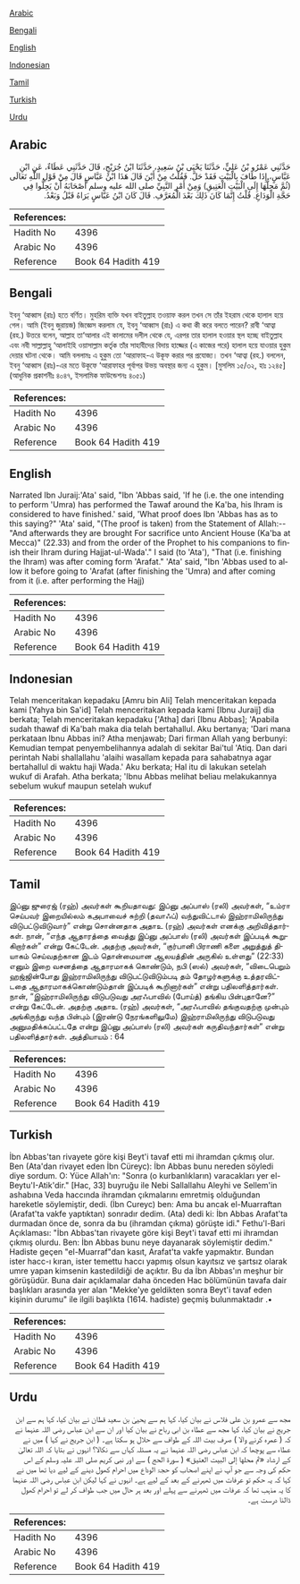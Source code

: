 [Arabic](#arabic)

[Bengali](#bengali)

[English](#english)

[Indonesian](#indonesian)

[Tamil](#tamil)

[Turkish](#turkish)

[Urdu](#urdu)

## Arabic


<div dir="rtl" lang="ar" style={{fontSize:'larger',backgroundColor:'#f8f9fa',padding:20}}>
حَدَّثَنِي عَمْرُو بْنُ عَلِيٍّ، حَدَّثَنَا يَحْيَى بْنُ سَعِيدٍ، حَدَّثَنَا ابْنُ جُرَيْجٍ، قَالَ حَدَّثَنِي عَطَاءٌ، عَنِ ابْنِ عَبَّاسٍ، إِذَا طَافَ بِالْبَيْتِ فَقَدْ حَلَّ‏.‏ فَقُلْتُ مِنْ أَيْنَ قَالَ هَذَا ابْنُ عَبَّاسٍ قَالَ مِنْ قَوْلِ اللَّهِ تَعَالَى ‏(‏ثُمَّ مَحِلُّهَا إِلَى الْبَيْتِ الْعَتِيقِ‏)‏ وَمِنْ أَمْرِ النَّبِيِّ صلى الله عليه وسلم أَصْحَابَهُ أَنْ يَحِلُّوا فِي حَجَّةِ الْوَدَاعِ‏.‏ قُلْتُ إِنَّمَا كَانَ ذَلِكَ بَعْدَ الْمُعَرَّفِ‏.‏ قَالَ كَانَ ابْنُ عَبَّاسٍ يَرَاهُ قَبْلُ وَبَعْدُ‏.‏
</div>
<div style={{backgroundColor:'#f8f9fa',padding:20, marginBottom: 10}}><table> <thead> <tr> <th>References:</th> <th></th> </tr> </thead> <tbody><tr><td>Hadith No</td><td>4396</td></tr><tr><td>Arabic No</td><td>4396</td></tr><tr><td>Reference</td><td>Book 64 Hadith 419</td></tr></tbody></table></div>

## Bengali


<div dir="ltr" lang="bn" style={{fontSize:'larger',backgroundColor:'#f8f9fa',padding:20}}>
ইবনু ‘আব্বাস (রাঃ) হতে বর্ণিত। মুহরিম ব্যক্তি যখন বাইতুল্লাহ তওয়াফ করল তখন সে তাঁর ইহরাম থেকে হালাল হয়ে গেল। আমি (ইবনু জুরায়জ) জিজ্ঞেস করলাম যে, ইবনু ‘আব্বাস (রাঃ) এ কথা কী করে বলতে পারেন? রাবী ‘আত্বা (রহ.) উত্তরে বলেন, আল্লাহ তা‘আলার এই কালামের দলীল থেকে যে, এরপর তার হালাল হওয়ার স্থল হচ্ছে বাইতুল্লাহ এবং নবী সাল্লাল্লাহু ‘আলাইহি ওয়াসাল্লাম কর্তৃক তাঁর সাহাবীদের বিদায় হাজ্জের (এ কাজের পরে) হালাল হয়ে যাওয়ার হুকুম দেয়ার ঘটনা থেকে। আমি বললামঃ এ হুকুম তো ‘আরাফাহ-এ উকূফ করার পর প্রযোজ্য। তখন ‘আত্বা (রহ.) বললেন, ইবনু ‘আব্বাস (রাঃ)-এর মতে উকূফে ‘আরাফাহর পূর্বাপর উভয় অবস্থার জন্য এ হুকুম। [মুসলিম ১৫/৩২, হাঃ ১২৪৫] (আধুনিক প্রকাশনীঃ ৪০৪৭, ইসলামিক ফাউন্ডেশনঃ ৪০৫১)
</div>
<div style={{backgroundColor:'#f8f9fa',padding:20, marginBottom: 10}}><table> <thead> <tr> <th>References:</th> <th></th> </tr> </thead> <tbody><tr><td>Hadith No</td><td>4396</td></tr><tr><td>Arabic No</td><td>4396</td></tr><tr><td>Reference</td><td>Book 64 Hadith 419</td></tr></tbody></table></div>

## English


<div dir="ltr" lang="en" style={{fontSize:'larger',backgroundColor:'#f8f9fa',padding:20}}>
Narrated Ibn Juraij:'Ata' said, "Ibn 'Abbas said, 'If he (i.e. the one intending to perform 'Umra) has performed the Tawaf around the Ka'ba, his Ihram is considered to have finished.' said, 'What proof does Ibn 'Abbas has as to this saying?" 'Ata' said, "(The proof is taken) from the Statement of Allah:-- "And afterwards they are brought For sacrifice unto Ancient House (Ka'ba at Mecca)" (22.33) and from the order of the Prophet to his companions to finish their Ihram during Hajjat-ul-Wada'." I said (to 'Ata'), "That (i.e. finishing the Ihram) was after coming form 'Arafat." 'Ata' said, "Ibn 'Abbas used to allow it before going to 'Arafat (after finishing the 'Umra) and after coming from it (i.e. after performing the Hajj)
</div>
<div style={{backgroundColor:'#f8f9fa',padding:20, marginBottom: 10}}><table> <thead> <tr> <th>References:</th> <th></th> </tr> </thead> <tbody><tr><td>Hadith No</td><td>4396</td></tr><tr><td>Arabic No</td><td>4396</td></tr><tr><td>Reference</td><td>Book 64 Hadith 419</td></tr></tbody></table></div>

## Indonesian


<div dir="ltr" lang="id" style={{fontSize:'larger',backgroundColor:'#f8f9fa',padding:20}}>
Telah menceritakan kepadaku [Amru bin Ali] Telah menceritakan kepada kami [Yahya bin Sa'id] Telah menceritakan kepada kami [Ibnu Juraij] dia berkata; Telah menceritakan kepadaku ['Atha] dari [Ibnu Abbas]; 'Apabila sudah thawaf di Ka'bah maka dia telah bertahallul. Aku bertanya; 'Dari mana perkataan Ibnu Abbas ini? Atha menjawab; Dari firman Allah yang berbunyi: Kemudian tempat penyembelihannya adalah di sekitar Bai'tul 'Atiq. Dan dari perintah Nabi shallallahu 'alaihi wasallam kepada para sahabatnya agar bertahallul di waktu haji Wada.' Aku berkata; Hal itu di lakukan setelah wukuf di Arafah. Atha berkata; 'Ibnu Abbas melihat beliau melakukannya sebelum wukuf maupun setelah wukuf
</div>
<div style={{backgroundColor:'#f8f9fa',padding:20, marginBottom: 10}}><table> <thead> <tr> <th>References:</th> <th></th> </tr> </thead> <tbody><tr><td>Hadith No</td><td>4396</td></tr><tr><td>Arabic No</td><td>4396</td></tr><tr><td>Reference</td><td>Book 64 Hadith 419</td></tr></tbody></table></div>

## Tamil


<div dir="ltr" lang="ta" style={{fontSize:'larger',backgroundColor:'#f8f9fa',padding:20}}>
இப்னு ஜுரைஜ் (ரஹ்) அவர்கள் கூறியதாவது: இப்னு அப்பாஸ் (ரலி) அவர்கள், “உம்ரா செய்பவர் இறையில்லம் கஅபாவைச் சுற்றி (தவாஃப்) வந்துவிட்டால் இஹ்ராமிலிருந்து விடுபட்டுவிடுவார்” என்று சொன்னதாக அதாஉ (ரஹ்) அவர்கள் எனக்கு அறிவித்தார்கள். நான், “எந்த ஆதாரத்தை வைத்து இப்னு அப்பாஸ் (ரலி) அவர்கள் இப்படிக் கூறுகிறார்கள்” என்று கேட்டேன். அதற்கு அவர்கள், “குர்பானி பிராணி களை அறுத்துத் தியாகம் செய்வதற்கான இடம் தொன்மையான ஆலயத்தின் அருகில் உள்ளது” (22:33) எனும் இறை வசனத்தை ஆதாரமாகக் கொண்டும், நபி (ஸல்) அவர்கள், “விடைபெறும் ஹஜ்ஜின்போது இஹ்ராமிலிருந்து விடுபட்டுவிடும்படி தம் தோழர்களுக்கு உத்தரவிட்டதை ஆதாரமாகக்கொண்டும்தான் இப்படிக் கூறினார்கள்” என்று பதிலளித்தார்கள். நான், “இஹ்ராமிலிருந்து விடுபடுவது அரஃபாவில் (போய்த்) தங்கிய பின்புதானே?” என்று கேட்டேன். அதற்கு அதாஉ (ரஹ்) அவர்கள், “அரஃபாவில் தங்குவதற்கு முன்பும் அங்கிருந்து வந்த பின்பும் (இரண்டு நேரங்களிலுமே) இஹ்ராமிலிருந்து விடுபடுவது அனுமதிக்கப்பட்டதே என்று இப்னு அப்பாஸ் (ரலி) அவர்கள் கருதிவந்தார்கள்” என்று பதிலளித்தார்கள். அத்தியாயம் : 64
</div>
<div style={{backgroundColor:'#f8f9fa',padding:20, marginBottom: 10}}><table> <thead> <tr> <th>References:</th> <th></th> </tr> </thead> <tbody><tr><td>Hadith No</td><td>4396</td></tr><tr><td>Arabic No</td><td>4396</td></tr><tr><td>Reference</td><td>Book 64 Hadith 419</td></tr></tbody></table></div>

## Turkish


<div dir="ltr" lang="tr" style={{fontSize:'larger',backgroundColor:'#f8f9fa',padding:20}}>
İbn Abbas'tan rivayete göre kişi Beyt'i tavaf etti mi ihramdan çıkmış olur. Ben (Ata'dan rivayet eden İbn Cüreyc): İbn Abbas bunu nereden söyledi diye sordum. O: Yüce Allah'ın: "Sonra (o kurbanlıkların) varacakları yer el-Beytu'I-Atik'dir." [Hac, 33] buyruğu ile Nebi Sallallahu Aleyhi ve Sellem'in ashabına Veda haccında ihramdan çıkmalarını emretmiş olduğundan hareketle söylemiştir, dedi. (İbn Cureyc) ben: Ama bu ancak el-Muarraftan (Arafat'ta vakfe yaptıktan) sonradır dedim. (Ata) dedi ki: İbn Abbas Arafat'ta durmadan önce de, sonra da bu (ihramdan çıkma) görüşte idi." Fethu'l-Bari Açıklaması: "İbn Abbas'tan rivayete göre kişi Beyt'i tavaf etti mi ihramdan çıkmış olurdu. Ben: İbn Abbas bunu neye dayanarak söylemiştir dedim." Hadiste geçen "el-Muarraf"dan kasıt, Arafat'ta vakfe yapmaktır. Bundan ister hacc-ı kıran, ister temettu haccı yapmış olsun kayıtsız ve şartsız olarak umre yapan kimsenin kastedildiği de açıktır. Bu da İbn Abbas'ın meşhur bir görüşüdür. Buna dair açıklamalar daha önceden Hac bölümünün tavafa dair başlıkları arasında yer alan "Mekke'ye geldikten sonra Beyt'i tavaf eden kişinin durumu" ile ilgili başlıkta (1614. hadiste) geçmiş bulunmaktadır .•
</div>
<div style={{backgroundColor:'#f8f9fa',padding:20, marginBottom: 10}}><table> <thead> <tr> <th>References:</th> <th></th> </tr> </thead> <tbody><tr><td>Hadith No</td><td>4396</td></tr><tr><td>Arabic No</td><td>4396</td></tr><tr><td>Reference</td><td>Book 64 Hadith 419</td></tr></tbody></table></div>

## Urdu


<div dir="rtl" lang="ur" style={{fontSize:'larger',backgroundColor:'#f8f9fa',padding:20}}>
مجھ سے عمرو بن علی فلاس نے بیان کیا، کہا ہم سے یحییٰ بن سعید قطان نے بیان کیا، کہا ہم سے ابن جریج نے بیان کیا، کہا مجھ سے عطاء بن ابی رباح نے بیان کیا اور ان سے ابن عباس رضی اللہ عنہما نے کہ ( عمرہ کرنے والا ) صرف بیت اللہ کے طواف سے حلال ہو سکتا ہے۔ ( ابن جریج نے کہا ) میں نے عطاء سے پوچھا کہ ابن عباس رضی اللہ عنہما نے یہ مسئلہ کہاں سے نکالا؟ انہوں نے بتایا کہ اللہ تعالیٰ کے ارشاد «ثم محلها إلى البيت العتيق‏» ( سورۃ الحج ) سے اور نبی کریم صلی اللہ علیہ وسلم کے اس حکم کی وجہ سے جو آپ نے اپنے اصحاب کو حجۃ الوداع میں احرام کھول دینے کے لیے دیا تھا میں نے کہا کہ یہ حکم تو عرفات میں ٹھہرنے کے بعد کے لیے ہے۔ انہوں نے کہا لیکن ابن عباس رضی اللہ عنہما کا یہ مذہب تھا کہ عرفات میں ٹھہرنے سے پہلے اور بعد ہر حال میں جب طواف کر لے تو احرام کھول ڈالنا درست ہے۔
</div>
<div style={{backgroundColor:'#f8f9fa',padding:20, marginBottom: 10}}><table> <thead> <tr> <th>References:</th> <th></th> </tr> </thead> <tbody><tr><td>Hadith No</td><td>4396</td></tr><tr><td>Arabic No</td><td>4396</td></tr><tr><td>Reference</td><td>Book 64 Hadith 419</td></tr></tbody></table></div>